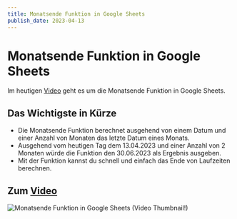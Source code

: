 ```yaml
---
title: Monatsende Funktion in Google Sheets
publish_date: 2023-04-13
---
```


# Monatsende Funktion in Google Sheets

Im heutigen [Video](https://youtu.be/aF_VzlkRlFA) geht es um die Monatsende Funktion in Google Sheets. 

## Das Wichtigste in Kürze

- Die Monatsende Funktion berechnet ausgehend von einem Datum und einer Anzahl von Monaten das letzte Datum eines Monats.
- Ausgehend vom heutigen Tag dem 13.04.2023 und einer Anzahl von 2 Monaten würde die Funktion den 30.06.2023 als Ergebnis ausgeben.
- Mit der Funktion kannst du schnell und einfach das Ende von Laufzeiten berechnen.

## Zum [Video](https://youtu.be/aF_VzlkRlFA)

![Monatsende Funktion in Google Sheets (Video Thumbnail!)](../thumbnails/Fertig439.jpg "Monatsende Funktion in Google Sheets (Video Thumbnail!)")